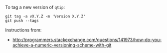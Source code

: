 To tag a new version of `qtip`:

```
git tag -a vX.Y.Z -m 'Version X.Y.Z'
git push --tags
```

Instructions from:
* http://programmers.stackexchange.com/questions/141973/how-do-you-achieve-a-numeric-versioning-scheme-with-git
